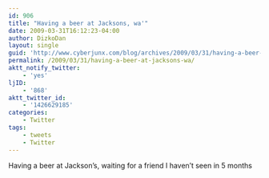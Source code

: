 ```yaml
---
id: 906
title: "Having a beer at Jacksons, wa'"
date: 2009-03-31T16:12:23-04:00
author: DizkoDan
layout: single
guid: 'http://www.cyberjunx.com/blog/archives/2009/03/31/having-a-beer-at-jacksons-wa/'
permalink: /2009/03/31/having-a-beer-at-jacksons-wa/
aktt_notify_twitter:
    - 'yes'
ljID:
    - '868'
aktt_twitter_id:
    - '1426629185'
categories:
    - Twitter
tags:
    - tweets
    - Twitter
---
```


Having a beer at Jackson’s, waiting for a friend I haven’t seen in 5 months